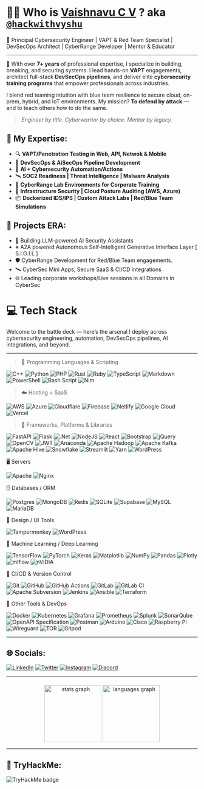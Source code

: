 # 👨‍💻 Who is [Vaishnavu C V](https://linkedin.com/in/vaishnavucv) ?  aka [`@hackwithvyshu`](https://instagram.com/hack_with_vyshu)

🚨 Principal Cybersecurity Engineer | VAPT & Red Team Specialist | DevSecOps Architect | CyberRange Developer | Mentor & Educator

---

🔐 With over **7+ years** of professional expertise, I specialize in building, breaking, and securing systems. I lead hands-on **VAPT** engagements, architect full-stack **DevSecOps pipelines**, and deliver elite **cybersecurity training programs** that empower professionals across industries.

I blend red teaming intuition with blue team resilience to secure cloud, on-prem, hybrid, and IoT environments. My mission? **To defend by attack** — and to teach others how to do the same.

> _Engineer by title. Cyberwarrior by choice. Mentor by legacy._

## 🧠 My Expertise:
- 🔍 **VAPT/Penetration Testing in Web, API, Netwok & Mobile**
- 🔐 **DevSecOps & AiSecOps Pipeline Development**
- 🧬 **AI + Cybersecurity Automation/Actions**
- 🛰 **SOC2 Readiness | Threat Intelligence | Malware Analysis**
- 🧪 **CyberRange Lab Environments for Corporate Training**
- 🧱 **Infrastructure Security | Cloud Posture Auditing (AWS, Azure)**
- 📦 **Dockerized IDS/IPS | Custom Attack Labs | Red/Blue Team Simulations**

## 🚀 Projects ERA:
- 🧠 Building LLM-powered AI Security Assistants
- ※  A2A powered Autonomous Self-Intelligent Generative Interface Layer [ S.I.G.I.L ]
- 🛡  CyberRange Development for Red/Blue Team engagements.
- 🛰  CyberSec Mini Apps, Secure SaaS & CI/CD integrations
- 🌐 Leading corporate workshops/Live sessions in all Domains in CyberSec

# 💻 Tech Stack

Welcome to the battle deck — here’s the arsenal I deploy across cybersecurity engineering, automation, DevSecOps pipelines, AI integrations, and beyond.

---
> 🧠 Programming Languages & Scripting

![C++](https://img.shields.io/badge/c++-%2300599C.svg?style=flat&logo=c%2B%2B&logoColor=white)
![Python](https://img.shields.io/badge/python-3670A0?style=flat&logo=python&logoColor=ffdd54)
![PHP](https://img.shields.io/badge/php-%23777BB4.svg?style=flat&logo=php&logoColor=white)
![Rust](https://img.shields.io/badge/rust-%23000000.svg?style=flat&logo=rust&logoColor=white)
![Ruby](https://img.shields.io/badge/ruby-%23CC342D.svg?style=flat&logo=ruby&logoColor=white)
![TypeScript](https://img.shields.io/badge/typescript-%23007ACC.svg?style=flat&logo=typescript&logoColor=white)
![Markdown](https://img.shields.io/badge/markdown-%23000000.svg?style=flat&logo=markdown&logoColor=white)
![PowerShell](https://img.shields.io/badge/PowerShell-%235391FE.svg?style=flat&logo=powershell&logoColor=white)
![Bash Script](https://img.shields.io/badge/bash_script-%23121011.svg?style=flat&logo=gnu-bash&logoColor=white)
![Nim](https://img.shields.io/badge/nim-%23FFE953.svg?style=flat&logo=nim&logoColor=white)

> ☁️ Hosting + SaaS</strong></summary>

![AWS](https://img.shields.io/badge/AWS-%23FF9900.svg?style=flat&logo=amazon-aws&logoColor=white)
![Azure](https://img.shields.io/badge/azure-%230072C6.svg?style=flat&logo=microsoftazure&logoColor=white)
![Cloudflare](https://img.shields.io/badge/Cloudflare-F38020?style=flat&logo=Cloudflare&logoColor=white)
![Firebase](https://img.shields.io/badge/firebase-%23039BE5.svg?style=flat&logo=firebase)
![Netlify](https://img.shields.io/badge/netlify-%23000000.svg?style=flat&logo=netlify&logoColor=#00C7B7)
![Google Cloud](https://img.shields.io/badge/GoogleCloud-%234285F4.svg?style=flat&logo=google-cloud&logoColor=white)
![Vercel](https://img.shields.io/badge/vercel-%23000000.svg?style=flat&logo=vercel&logoColor=white)

> 🧱 Frameworks, Platforms & Libraries

![FastAPI](https://img.shields.io/badge/FastAPI-005571?style=flat&logo=fastapi)
![Flask](https://img.shields.io/badge/flask-%23000.svg?style=flat&logo=flask&logoColor=white)
![.Net](https://img.shields.io/badge/.NET-5C2D91?style=flat&logo=.net&logoColor=white)
![NodeJS](https://img.shields.io/badge/node.js-6DA55F?style=flat&logo=node.js&logoColor=white)
![React](https://img.shields.io/badge/react-%2320232a.svg?style=flat&logo=react&logoColor=%2361DAFB)
![Bootstrap](https://img.shields.io/badge/bootstrap-%238511FA.svg?style=flat&logo=bootstrap&logoColor=white)
![jQuery](https://img.shields.io/badge/jquery-%230769AD.svg?style=flat&logo=jquery&logoColor=white)
![OpenCV](https://img.shields.io/badge/opencv-%23white.svg?style=flat&logo=opencv&logoColor=white)
![JWT](https://img.shields.io/badge/JWT-black?style=flat&logo=JSON%20web%20tokens)
![Anaconda](https://img.shields.io/badge/Anaconda-%2344A833.svg?style=flat&logo=anaconda&logoColor=white)
![Apache Hadoop](https://img.shields.io/badge/Apache%20Hadoop-66CCFF?style=flat&logo=apachehadoop&logoColor=black)
![Apache Kafka](https://img.shields.io/badge/Apache%20Kafka-000?style=flat&logo=apachekafka)
![Apache Hive](https://img.shields.io/badge/Apache%20Hive-FDEE21?style=flat&logo=apachehive&logoColor=black)
![Snowflake](https://img.shields.io/badge/snowflake-%2329B5E8.svg?style=flat&logo=snowflake&logoColor=white)
![Streamlit](https://img.shields.io/badge/Streamlit-%23FE4B4B.svg?style=flat&logo=streamlit&logoColor=white)
![Yarn](https://img.shields.io/badge/yarn-%232C8EBB.svg?style=flat&logo=yarn&logoColor=white)
![WordPress](https://img.shields.io/badge/WordPress-%23117AC9.svg?style=flat&logo=WordPress&logoColor=white)

🖥 Servers

![Apache](https://img.shields.io/badge/apache-%23D42029.svg?style=flat&logo=apache&logoColor=white)
![Nginx](https://img.shields.io/badge/nginx-%23009639.svg?style=flat&logo=nginx&logoColor=white)

🗄 Databases / ORM

![Postgres](https://img.shields.io/badge/postgres-%23316192.svg?style=flat&logo=postgresql&logoColor=white)
![MongoDB](https://img.shields.io/badge/MongoDB-%234ea94b.svg?style=flat&logo=mongodb&logoColor=white)
![Redis](https://img.shields.io/badge/redis-%23DD0031.svg?style=flat&logo=redis&logoColor=white)
![SQLite](https://img.shields.io/badge/sqlite-%2307405e.svg?style=flat&logo=sqlite&logoColor=white)
![Supabase](https://img.shields.io/badge/Supabase-3ECF8E?style=flat&logo=supabase&logoColor=white)
![MySQL](https://img.shields.io/badge/mysql-4479A1.svg?style=flat&logo=mysql&logoColor=white)
![MariaDB](https://img.shields.io/badge/MariaDB-003545?style=flat&logo=mariadb&logoColor=white)

🎨 Design / UI Tools

![Tampermonkey](https://img.shields.io/badge/tampermonkey-%2300485B.svg?style=flat&logo=tampermonkey&logoColor=white)
![WordPress](https://img.shields.io/badge/WordPress-%23117AC9.svg?style=flat&logo=WordPress&logoColor=white)

🤖 Machine Learning / Deep Learning

![TensorFlow](https://img.shields.io/badge/TensorFlow-%23FF6F00.svg?style=flat&logo=TensorFlow&logoColor=white)
![PyTorch](https://img.shields.io/badge/PyTorch-%23EE4C2C.svg?style=flat&logo=PyTorch&logoColor=white)
![Keras](https://img.shields.io/badge/Keras-%23D00000.svg?style=flat&logo=Keras&logoColor=white)
![Matplotlib](https://img.shields.io/badge/Matplotlib-%23ffffff.svg?style=flat&logo=Matplotlib&logoColor=black)
![NumPy](https://img.shields.io/badge/numpy-%23013243.svg?style=flat&logo=numpy&logoColor=white)
![Pandas](https://img.shields.io/badge/pandas-%23150458.svg?style=flat&logo=pandas&logoColor=white)
![Plotly](https://img.shields.io/badge/Plotly-%233F4F75.svg?style=flat&logo=plotly&logoColor=white)
![mlflow](https://img.shields.io/badge/mlflow-%23d9ead3.svg?style=flat&logo=numpy&logoColor=blue)
![nVIDIA](https://img.shields.io/badge/nVIDIA-%2376B900.svg?style=flat&logo=nVIDIA&logoColor=white)

🔁 CI/CD & Version Control

![Git](https://img.shields.io/badge/git-%23F05033.svg?style=flat&logo=git&logoColor=white)
![GitHub](https://img.shields.io/badge/github-%23121011.svg?style=flat&logo=github&logoColor=white)
![GitHub Actions](https://img.shields.io/badge/github%20actions-%232671E5.svg?style=flat&logo=githubactions&logoColor=white)
![GitLab](https://img.shields.io/badge/gitlab-%23181717.svg?style=flat&logo=gitlab&logoColor=white)
![GitLab CI](https://img.shields.io/badge/gitlab%20CI-%23181717.svg?style=flat&logo=gitlab&logoColor=white)
![Apache Subversion](https://img.shields.io/badge/subversion-%23809CC9.svg?style=flat&logo=subversion&logoColor=white)
![Jenkins](https://img.shields.io/badge/jenkins-%232C5263.svg?style=flat&logo=jenkins&logoColor=white)
![Ansible](https://img.shields.io/badge/ansible-%231A1918.svg?style=flat&logo=ansible&logoColor=white)
![Terraform](https://img.shields.io/badge/terraform-%235835CC.svg?style=flat&logo=terraform&logoColor=white)

🧰 Other Tools & DevOps

![Docker](https://img.shields.io/badge/docker-%230db7ed.svg?style=flat&logo=docker&logoColor=white)
![Kubernetes](https://img.shields.io/badge/kubernetes-%23326ce5.svg?style=flat&logo=kubernetes&logoColor=white)
![Grafana](https://img.shields.io/badge/grafana-%23F46800.svg?style=flat&logo=grafana&logoColor=white)
![Prometheus](https://img.shields.io/badge/Prometheus-E6522C?style=flat&logo=Prometheus&logoColor=white)
![Splunk](https://img.shields.io/badge/splunk-%23000000.svg?style=flat&logo=splunk&logoColor=white)
![SonarQube](https://img.shields.io/badge/SonarQube-black?style=flat&logo=sonarqube&logoColor=4E9BCD)
![OpenAPI Specification](https://img.shields.io/badge/openapiinitiative-%23000000.svg?style=flat&logo=openapiinitiative&logoColor=white)
![Postman](https://img.shields.io/badge/Postman-FF6C37?style=flat&logo=postman&logoColor=white)
![Arduino](https://img.shields.io/badge/-Arduino-00979D?style=flat&logo=Arduino&logoColor=white)
![Cisco](https://img.shields.io/badge/cisco-%23049fd9.svg?style=flat&logo=cisco&logoColor=black)
![Raspberry Pi](https://img.shields.io/badge/-Raspberry_Pi-C51A4A?style=flat&logo=Raspberry-Pi)
![Wireguard](https://img.shields.io/badge/wireguard-%2388171A.svg?style=flat&logo=wireguard&logoColor=white)
![TOR](https://img.shields.io/badge/tor-%237E4798.svg?style=flat&logo=tor-project&logoColor=white)
![Gitpod](https://img.shields.io/badge/gitpod-f06611.svg?style=flat&logo=gitpod&logoColor=white)


---
## 🌐 Socials:
[![LinkedIn](https://img.shields.io/badge/LinkedIn-%230077B5.svg?logo=linkedin&logoColor=white)](https://linkedin.com/in/vaishnavucv)
[![Twitter](https://img.shields.io/badge/Twitter-%231DA1F2.svg?logo=Twitter&logoColor=white)](https://twitter.com/vaishnavucv)
[![Instagram](https://img.shields.io/badge/Instagram-%23E4405F.svg?logo=Instagram&logoColor=white)](https://instagram.com/hack_with_vyshu)
[![Discord](https://img.shields.io/discord/1171385981501456394?label=Discord)](https://discord.gg/bFkdWjgCdF)

---
###
<div align="center">
  <img src="https://github-readme-stats.vercel.app/api?username=vaishnavucv&hide_title=false&hide_rank=false&show_icons=true&include_all_commits=true&count_private=true&disable_animations=false&theme=dracula&locale=en&hide_border=false&order=1" height="150" alt="stats graph"  />
  <img src="https://github-readme-stats.vercel.app/api/top-langs?username=vaishnavucv&locale=en&hide_title=false&layout=compact&card_width=320&langs_count=5&theme=dracula&hide_border=false&order=2" height="150" alt="languages graph"  />
</div>

---
## 🧪 TryHackMe:
<img src="https://tryhackme-badges.s3.amazonaws.com/hackwithvyshu.png" alt="TryHackMe badge" />
